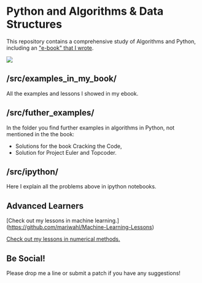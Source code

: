Python and Algorithms & Data Structures
=======================================

This repository contains a comprehensive study of Algorithms and Python, including an ["e-book" that I wrote](http://mariwahl.us/docs/algorithms_in_python.pdf).

![](http://i.imgur.com/745Xwzx.png)


/src/examples_in_my_book/
-------------------------

All the examples and lessons I showed in my ebook.


/src/futher_examples/
---------------------

In the folder you find further examples in algorithms in Python, not mentioned in the the book:

* Solutions for the book Cracking the Code,
* Solution for Project Euler and Topcoder.


/src/ipython/
-------------

Here I explain all the problems above in ipython notebooks.



Advanced Learners
-----------------
[Check out my lessons in machine learning.] (https://github.com/mariwahl/Machine-Learning-Lessons)



[Check out my lessons in numerical methods.](https://github.com/mariwahl/Numerical-Methods-for-Physics)


Be Social!
----------
Please drop me a line or submit a patch if you have any suggestions!